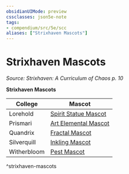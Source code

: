 ```yaml
---
obsidianUIMode: preview
cssclasses: json5e-note
tags:
- compendium/src/5e/scc
aliases: ["Strixhaven Mascots"]
---
```

# Strixhaven Mascots
*Source: Strixhaven: A Curriculum of Chaos p. 10* 

**Strixhaven Mascots**

| College | Mascot |
|---------|--------|
| Lorehold | [Spirit Statue Mascot](/3-Mechanics/CLI/bestiary/construct/spirit-statue-mascot-scc.md) |
| Prismari | [Art Elemental Mascot](/3-Mechanics/CLI/bestiary/elemental/art-elemental-mascot-scc.md) |
| Quandrix | [Fractal Mascot](/3-Mechanics/CLI/bestiary/construct/fractal-mascot-scc.md) |
| Silverquill | [Inkling Mascot](/3-Mechanics/CLI/bestiary/ooze/inkling-mascot-scc.md) |
| Witherbloom | [Pest Mascot](/3-Mechanics/CLI/bestiary/monstrosity/pest-mascot-scc.md) |
^strixhaven-mascots